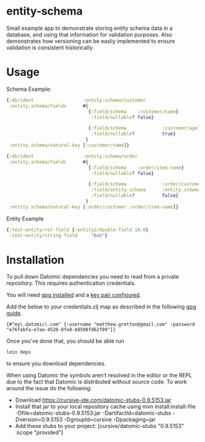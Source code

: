 # entity-schema

Small example app to demonstrate storing entity schema data in a database, and using that information for validation purposes. Also demonstrates how versioning can be easliy implemented to ensure validation is consistent historically.

# Usage

Schema Example:

```clojure
{:db/ident                  :entity.schema/customer
 :entity.schema/fields      #{
                              {:field/schema    :customer/name}
                               :field/nullable? false}

                              {:field/schema             :customer/age}
                               :field/nullable?          true}
                             }
 :entity.schema/natural-key [:customer/name]}

{:db/ident                  :entity.schema/order
 :entity.schema/fields      #{
                              {:field/schema    :order/item-name}
                               :field/nullable? false}

                              {:field/schema             :order/customer}
                               :field/entity-schema      :entity.schema/customer
                               :field/nullable?          false}
                             }
 :entity.schema/natural-key [:order/customer :order/item-name]}
```

Entity Example

```clojure
{:test-entity/ref-field {:entity2/double-field 10.0}
 :test-entity/string-field     "Bob"}
```

# Installation

To pull down Datomic dependencies you need to read from a private repository. This requires authentication credentials. 

You will need [gpg installed](https://github.com/technomancy/leiningen/blob/stable/doc/GPG.md#installing-gpg) and a [key pair configured](https://github.com/technomancy/leiningen/blob/stable/doc/GPG.md#creating-a-keypair). 

Add the below to your credentials.clj map as described in the following [gpg guide](https://github.com/technomancy/leiningen/blob/master/doc/DEPLOY.md#gpg).


`{#"my\.datomic\.com" {:username "matthew.gretton@gmail.com" :password "e76febfa-e7aa-4520-8fe8-b8508fd62f09"}}`


Once you've done that, you should be able run

`lein deps`

to ensure you download dependencies.


When using Datomic the symbols aren’t resolved in the editor or the REPL due to the fact that Datomic is distributed
without source code. To work around the issue do the following:

- Download https://cursive-ide.com/datomic-stubs-0.9.5153.jar
- Install that jar to your local repository cache using mvn install:install-file -Dfile=datomic-stubs-0.9.5153.jar -DartifactId=datomic-stubs -Dversion=0.9.5153 -DgroupId=cursive -Dpackaging=jar
- Add these stubs to your project: [cursive/datomic-stubs "0.9.5153" :scope "provided"]

